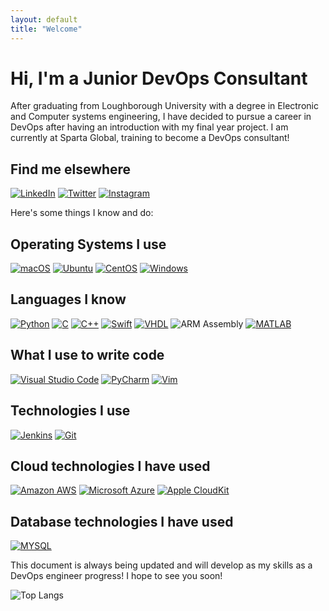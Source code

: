 ```yaml
---
layout: default
title: "Welcome"
---
```

# Hi, I'm a Junior DevOps Consultant
After graduating from Loughborough University with a degree in Electronic and Computer systems engineering, I have decided to pursue a career in DevOps after having an introduction with my final year project. I am currently at Sparta Global, training to become a DevOps consultant!

## Find me elsewhere
[![LinkedIn](https://img.shields.io/badge/-LinkedIn-2867B2?style=flat&logo=LinkedIn&logoColor=white)](https://www.linkedin.com/in/monotiller/) [![Twitter](https://img.shields.io/badge/-Twitter-1DA1F2?style=flat&logo=Twitter&logoColor=white)](https://www.twitter.com/monotiller/) [![Instagram](https://img.shields.io/badge/-Instagram-C13584?style=flat&logo=Instagram&logoColor=white)](https://www.instagram.com/monotiller/)

Here's some things I know and do:
## Operating Systems I use
[![macOS](https://img.shields.io/badge/-macOS-FFF?style=flat&logo=macOS&logoColor=black)](https://www.apple.com/macos/) [![Ubuntu](https://img.shields.io/badge/-Ubuntu-dd4814?style=flat&logo=Ubuntu&logoColor=white)](https://ubuntu.com/) [![CentOS](https://img.shields.io/badge/-CentOS-262577?style=flat&logo=CentOS&logoColor=white)](http://centos.org) [![Windows](https://img.shields.io/badge/-Windows-0078d4?style=flat&logo=Windows&logoColor=white)](https://www.windows.com)

## Languages I know
[![Python](https://img.shields.io/badge/-Python-3776AB?style=flat&logo=python&logoColor=white)](https://www.python.org/) [![C](https://img.shields.io/badge/-C-a8b9cc?style=flat&logo=c&logoColor=black)](https://www.iso.org/standard/74528.html) [![C++](https://img.shields.io/badge/-C++-073259?style=flat&logo=c%2B%2B&logoColor=white)](https://isocpp.org/) [![Swift](https://img.shields.io/badge/-Swift-F05138?style=flat&logo=swift&logoColor=white)](https://swift.org/) [![VHDL](https://img.shields.io/badge/-VHDL-000?style=flat&logo=vhdl&logoColor=white)](http://www.eda-twiki.org/cgi-bin/view.cgi/P1076/WebHome) ![ARM Assembly](https://img.shields.io/badge/-ARM%20Assembly-0091bd?style=flat&logo=arm&logoColor=white) [![MATLAB](https://img.shields.io/badge/-MATLAB-0076a8?style=flat&logo=MATLAB&logoColor=white)](https://mathworks.com/products/matlab.html)

## What I use to write code
[![Visual Studio Code](https://img.shields.io/badge/-Visual%20Studio%20Code-0078d7?style=flat&logo=visual%20studio%20code&logoColor=white)](https://code.visualstudio.com/) [![PyCharm](https://img.shields.io/badge/-PyCharm-fcf84a?style=flat&logo=PyCharm&logoColor=black)](https://www.jetbrains.com/pycharm/) [![Vim](https://img.shields.io/badge/-Vim-007f00?style=flat&logo=vim&logoColor=white)](https://www.vim.org/)

## Technologies I use
[![Jenkins](https://img.shields.io/badge/-Jenkins-ce3631?style=flat&logo=Jenkins&logoColor=white)](https://www.jenkins.io/) [![Git](https://img.shields.io/badge/-Git-F1502F?style=flat&logo=git&logoColor=white)](https://www.git-scm.com/)

## Cloud technologies I have used
[![Amazon AWS](https://img.shields.io/badge/-Amazon%20AWS-232F3E?style=flat&logo=Amazon%20AWS&logoColor=white)](https://aws.amazon.com/) [![Microsoft Azure](https://img.shields.io/badge/-Microsoft%20Azure-008AD7?style=flat&logo=Microsoft%20Azure&logoColor=white)](https://azure.microsoft.com/) [![Apple CloudKit](https://img.shields.io/badge/-Apple%20CloudKit-0070C9?style=flat&logo=iCloud&logoColor=white)](https://developer.apple.com/icloud/cloudkit/)

## Database technologies I have used
[![MYSQL](https://img.shields.io/badge/-MySQL-00758F?style=flat&logo=MySQL&logoColor=white)](https://www.mysql.com/)

This document is always being updated and will develop as my skills as a DevOps engineer progress! I hope to see you soon!

![Top Langs](https://github-readme-stats.vercel.app/api/top-langs/?username=monotiller&hide=TeX&layout=compact)
